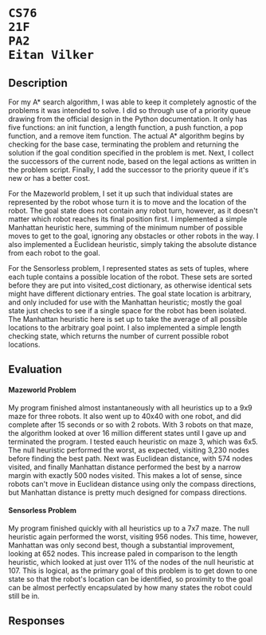 <h1>

    CS76
    21F
    PA2
    Eitan Vilker

</h1>

## Description
For my A* search algorithm, I was able to keep it completely agnostic of the problems it was intended to solve. 
I did so through use of a priority queue drawing from the official design in the Python documentation. 
It only has five functions: an init function, a length function, a push function, a pop function, and a remove item function.
The actual A* algorithm begins by checking for the base case, terminating the problem and returning the solution if the goal condition specified in the problem is met. Next, I collect the successors of the current node, based on the legal actions as written in the problem script. Finally, I add the successor to the priority queue if it's new or has a better cost.

For the Mazeworld problem, I set it up such that individual states are represented by the robot whose turn it is to move and the location of the robot. The goal state does not contain any robot turn, however, as it doesn't matter which robot reaches its final position first. I implemented a simple Manhattan heuristic here, summing of the minimum number of possible moves to get to the goal, ignoring any obstacles or other robots in the way. I also implemented a Euclidean heuristic, simply taking the absolute distance from each robot to the goal.

For the Sensorless problem, I represented states as sets of tuples, where each tuple contains a possible location of the robot. These sets are sorted before they are put into visited_cost dictionary, as otherwise identical sets might have different dictionary entries. The goal state location is arbitrary, and only included for use with the Manhattan heuristic; mostly the goal state just checks to see if a single space for the robot has been isolated. The Manhattan heuristic here is set up to take the average of all possible locations to the arbitrary goal point. I also implemented a simple length checking state, which returns the number of current possible robot locations.

## Evaluation

#### Mazeworld Problem
My program finished almost instantaneously with all heuristics up to a 9x9 maze for three robots. It also went up to 40x40 with one robot, and did complete after 15 seconds or so with 2 robots. With 3 robots on that maze, the algorithm looked at over 16 million different states until I gave up and terminated the program.
 I tested eauch heuristic on maze 3, which was 6x5. The null heuristic performed the worst, as expected, visiting 3,230 nodes before finding the best path. Next was Euclidean distance, with 574 nodes visited, and finally Manhattan distance performed the best by a narrow margin with exactly 500 nodes visited. This makes a lot of sense, since robots can't move in Euclidean distance using only the compass directions, but Manhattan distance is pretty much designed for compass directions.

#### Sensorless Problem
My program finished quickly with all heuristics up to a 7x7 maze. The null heuristic again performed the worst, visiting 956 nodes. This time, however, Manhattan was only second best, though a substantial improvement, looking at 652 nodes. This increase paled in comparison to the length heuristic, which looked at just over 11% of the nodes of the null heuristic at 107. This is logical, as the primary goal of this problem is to get down to one state so that the robot's location can be identified, so proximity to the goal can be almost perfectly encapsulated by how many states the robot could still be in.



## Responses
